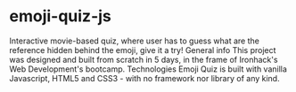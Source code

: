 # emoji-quiz-js
Interactive movie-based quiz, where user has to guess what are the reference hidden behind the emoji, give it a try! General info  This project was designed and built from scratch in 5 days, in the frame of Ironhack's Web Development's bootcamp. Technologies  Emoji Quiz is built with vanilla Javascript, HTML5 and CSS3 - with no framework nor library of any kind.
